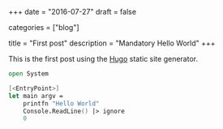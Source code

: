+++
date = "2016-07-27"
draft = false

categories = ["blog"]

title = "First post"
description = "Mandatory Hello World"
+++

This is the first post using the [Hugo](https://gohugo.io) static site generator.

``` fsharp
open System

[<EntryPoint>]
let main argv = 
    printfn "Hello World" 
    Console.ReadLine() |> ignore
    0 
```
